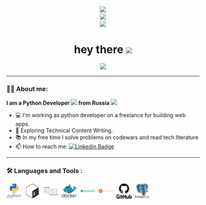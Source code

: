 <div id="header" align="center">
  <img src="https://i.giphy.com/media/v1.Y2lkPTc5MGI3NjExbWRpcWRob2FmZ3g3Z3ljMGprdGF6Mzk1dTc1aWk1d3MzYmtzeHFpYSZlcD12MV9pbnRlcm5hbF9naWZfYnlfaWQmY3Q9cw/h5FX6gsphsJpO4Re7O/giphy.gif" width="150"/>
</div>
<div id="badges" align="center">
  <a href="https://www.linkedin.com/in/3392b1262/">
  <img src="https://img.shields.io/badge/LinkedIn-blue?logo=linkedin&logoColor=white">
  </a>
</div>
<div id="github" align="center">
  <img src='https://komarev.com/ghpvc/?username=elValeron'>
  <h1>
    hey there
    <img src="https://media.giphy.com/media/hvRJCLFzcasrR4ia7z/giphy.gif" width="30px"/>
</h1>
</div>
<div align="center">
  <img src="https://i.giphy.com/media/v1.Y2lkPTc5MGI3NjExZnZ1cWplZzN1ZW5zcWl6cDJuM3Btd3d5bHlpd3IxcHNuNTdudGJweCZlcD12MV9pbnRlcm5hbF9naWZfYnlfaWQmY3Q9Zw/dWesBcTLavkZuG35MI/giphy.gif" width=50%/>
</div>

---

### 👨‍💻 About me:
<b>I am a Python Developer <img src="https://i.giphy.com/media/v1.Y2lkPTc5MGI3NjExdjFmNXAycHZyZThjZWpqaG80endveDF3OXpzb2VmNWRpa2hxYzF4YyZlcD12MV9pbnRlcm5hbF9naWZfYnlfaWQmY3Q9cw/UtEd87cLAH789bR5sk/giphy.gif" width="30px"> from Russia <img src="https://i.giphy.com/media/v1.Y2lkPTc5MGI3NjExN2VkaTVydGtxZGF2OHpxaHV3Ynpod3NlcW9hdzVubW9iMjkycGw1dSZlcD12MV9pbnRlcm5hbF9naWZfYnlfaWQmY3Q9cw/j0rFAivZ51ce4/giphy.gif" width="30">
</b>

- 💻 I'm working as python developer on a freelance for building web apps.
- 🌱 Exploring Technical Content Writing.
- 📚 In my free time I solve problems on codewars and read tech literature
- 📫 How to reach me: [![Linkedin Badge](https://img.shields.io/badge/LinkedIn-blue?style=flat&logo=Linkedin&logoColor=white)](https://www.linkedin.com/in/3392b1262/)

---
### 🛠️ Languages and Tools :

<div>
  <img src="https://github.com/devicons/devicon/blob/master/icons/python/python-original-wordmark.svg" title="Python" alt="Python" width="40" height="40"/>&nbsp;
  <img src="https://github.com/devicons/devicon/blob/master/icons/bash/bash-original.svg" title="bash" alt="bash" width="40" height="40"/>&nbsp;
  <img src="https://github.com/devicons/devicon/blob/master/icons/djangorest/djangorest-original.svg" title="DRF" alt="DRF" width="40" height="40"/>&nbsp;
  <img src="https://github.com/devicons/devicon/blob/master/icons/docker/docker-original-wordmark.svg" title="Docker" alt="Docker" width="40" height="40"/>&nbsp;
  <img src="https://github.com/devicons/devicon/blob/master/icons/fastapi/fastapi-original-wordmark.svg" title="FastAPI" alt="FastAPI" width="40" height="40"/>&nbsp;
  <img src="https://github.com/devicons/devicon/blob/master/icons/postman/postman-original-wordmark.svg" title="Postman" alt="Postman" width="40" height="40"/>&nbsp;
  <img src="https://github.com/devicons/devicon/blob/master/icons/github/github-original-wordmark.svg" title="GitHub" alt="GitHub" width="40" height="40"/>&nbsp;
  <img src="https://github.com/devicons/devicon/blob/master/icons/postgresql/postgresql-original-wordmark.svg" title="PostgreSQL" alt="PostgreSQL" width="40" height="40"/>&nbsp;
</div>

